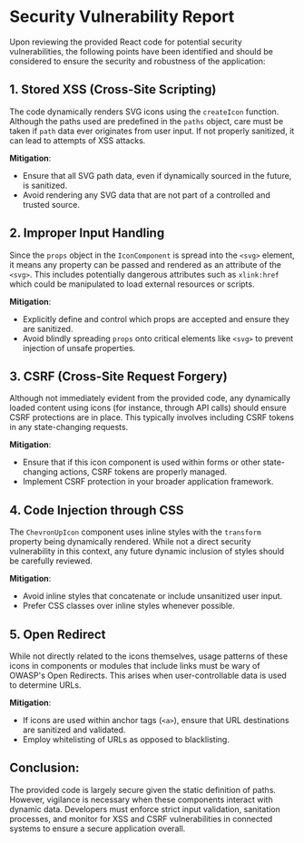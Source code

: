 # Security Vulnerability Report

Upon reviewing the provided React code for potential security vulnerabilities, the following points have been identified and should be considered to ensure the security and robustness of the application:

## 1. **Stored XSS (Cross-Site Scripting)**
The code dynamically renders SVG icons using the `createIcon` function. Although the paths used are predefined in the `paths` object, care must be taken if `path` data ever originates from user input. If not properly sanitized, it can lead to attempts of XSS attacks.

**Mitigation**:
- Ensure that all SVG path data, even if dynamically sourced in the future, is sanitized.
- Avoid rendering any SVG data that are not part of a controlled and trusted source.

## 2. **Improper Input Handling**
Since the `props` object in the `IconComponent` is spread into the `<svg>` element, it means any property can be passed and rendered as an attribute of the `<svg>`. This includes potentially dangerous attributes such as `xlink:href` which could be manipulated to load external resources or scripts.

**Mitigation**:
- Explicitly define and control which props are accepted and ensure they are sanitized.
- Avoid blindly spreading `props` onto critical elements like `<svg>` to prevent injection of unsafe properties.

## 3. **CSRF (Cross-Site Request Forgery)**
Although not immediately evident from the provided code, any dynamically loaded content using icons (for instance, through API calls) should ensure CSRF protections are in place. This typically involves including CSRF tokens in any state-changing requests.

**Mitigation**:
- Ensure that if this icon component is used within forms or other state-changing actions, CSRF tokens are properly managed.
- Implement CSRF protection in your broader application framework.

## 4. **Code Injection through CSS**
The `ChevronUpIcon` component uses inline styles with the `transform` property being dynamically rendered. While not a direct security vulnerability in this context, any future dynamic inclusion of styles should be carefully reviewed.

**Mitigation**:
- Avoid inline styles that concatenate or include unsanitized user input.
- Prefer CSS classes over inline styles whenever possible.

## 5. **Open Redirect**
While not directly related to the icons themselves, usage patterns of these icons in components or modules that include links must be wary of OWASP's Open Redirects. This arises when user-controllable data is used to determine URLs.

**Mitigation**:
- If icons are used within anchor tags (`<a>`), ensure that URL destinations are sanitized and validated.
- Employ whitelisting of URLs as opposed to blacklisting.
  
## Conclusion:
The provided code is largely secure given the static definition of paths. However, vigilance is necessary when these components interact with dynamic data. Developers must enforce strict input validation, sanitation processes, and monitor for XSS and CSRF vulnerabilities in connected systems to ensure a secure application overall.